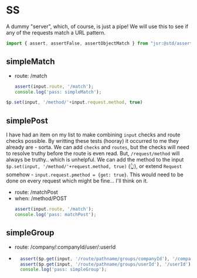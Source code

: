 # SS
A dummy "server", which, of course, is just a pipe! We will use this to see if any of the requests match a URL pattern.

```ts
import { assert, assertFalse, assertObjectMatch } from "jsr:@std/assert";
```

## simpleMatch
- route: /match
    ```ts
    assert(input.route, '/match');
    console.log('pass: simpleMatch');
    ```


```ts
$p.set(input, '/method/'+input.request.method, true)
```
## simplePost
I have had an item on my list to make combining `input` checks and route checks possible. By writting these tests (hooray) it occurred to me they already are - sorta. We can add `checks` and `routes`, but the checks will need to resolve truthy before the route is even read. But, `/request/method` will always be truthy.. which is unhelpful. We can add the method to the input `$p.set(input, '/method/'+request.method, true)` (👆), or extend `Request` somehow - `input.request.pmethod = {get: true}`. This would need to be done on every request which might be fine... I'll think on it.
- route: /matchPost
- when: /method/POST
    ```ts
    assert(input.route, '/match');
    console.log('pass: matchPost');
    ```

## simpleGroup
- route: /company/:companyId/user/:userId
- ```ts
    assert($p.get(input, '/route/pathname/groups/companyId'), '/companyId');
    assert($p.get(input, '/route/pathname/groups/userId'), '/userId');
    console.log('pass: simpleGroup');
    ```
